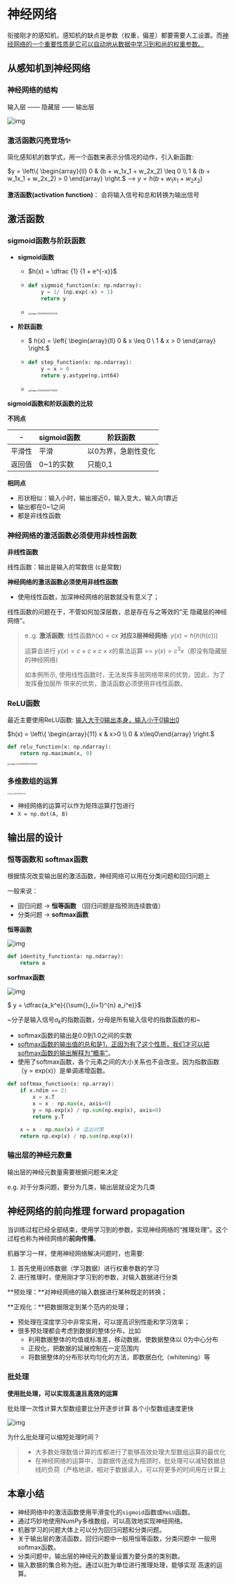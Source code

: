 # 神经网络

衔接刚才的感知机，感知机的缺点是参数（权重，偏差）都要需要人工设置。而<u>神经网络的一个重要性质是它可以自动地从数据中学习到和尚的权重参数。</u>



## 从感知机到神经网络



### **神经网络的结构** 

输入层 —— 隐藏层 —— 输出层

![img](https://mypicsformarkdown.oss-cn-shanghai.aliyuncs.com/imgs/202409091951422.png)



### 激活函数闪亮登场✨

简化感知机的数学式，用一个函数来表示分情况的动作，引入新函数:

$y = \left\{ 
  \begin{array}{ll}
  0 & (b + w_1x_1 + w_2x_2) \leq 0 \\
  1 & (b + w_1x_1 + w_2x_2)   > 0
  \end{array}
\right.$    -->   $y = h(b + w_1x_1 + w_2x_2)$



**激活函数(activation function)**： 会将输入信号和总和转换为输出信号



## 激活函数



### sigmoid函数与阶跃函数 

- **sigmoid函数**

  - $h(x) = \dfrac {1} {1 + e^{-x}}$

  - ```python
    def sigmoid_function(x: np.ndarray):
        y = 1/ (np.exp(-x) + 1)
        return y
    ```

    

  - <img src="https://mypicsformarkdown.oss-cn-shanghai.aliyuncs.com/imgs/202409092015180.png" alt="image-20240909201532114" style="zoom:33%;" />

- **阶跃函数**

  - $
    h(x) = \left\{ 
    \begin{array}{ll}
    0 & x \leq 0 \\
    1 & x > 0
    \end{array}
    \right.$  

  - ```python
    def step_function(x: np.ndarray):
        y = x > 0
        return y.astype(np.int64)
    ```

  - <img src="https://mypicsformarkdown.oss-cn-shanghai.aliyuncs.com/imgs/202409092017985.png" alt="image-20240909201719930" style="zoom:33%;" />



**sigmoid函数和阶跃函数的比较**

**不同点**

| -      | sigmoid函数 | 阶跃函数            |
| ------ | ----------- | ------------------- |
| 平滑性 | 平滑        | 以0为界，急剧性变化 |
| 返回值 | 0~1的实数   | 只能0,1             |



**相同点**

- 形状相似：输入小时，输出接近0，输入变大，输入向1靠近
- 输出都在0~1之间
- 都是非线性函数



### 神经网络的激活函数必须使用非线性函数

**非线性函数**

线性函数：输出是输入的常数倍  (c是常数)



**神经网络的激活函数必须使用非线性函数**

- 使用线性函数，加深神经网络的层数就没有意义了；

线性函数的问题在于，不管如何加深层数，总是存在与之等效的“无 隐藏层的神经网络”。

> e..g.
> **激活函数**: 线性函数$h(x)=cx$
> **对应3层神经网络**: $y(x)=h(h(h(c)))$
>
> 运算会进行 $y(x)=c×c×c×x$的乘法运算 == $y(x)=c^3x$（即没有隐藏层的神经网络)
>
> 如本例所示, 使用线性函数时，无法发挥多层网络带来的优势。因此，为了发挥叠加层所 带来的优势，激活函数必须使用非线性函数。



### ReLU函数

最近主要使用ReLU函数: <u>输入大于0输出本身，输入小于0输出0</u>

$h(x) = \left\{ 
\begin{array}{11} 
x & x>0 \\
0 & x\leq0\end{array} \right.$



```python
def relu_function(x: np.ndarray):
    return np.maximum(x, 0)
```



<img src="https://mypicsformarkdown.oss-cn-shanghai.aliyuncs.com/imgs/202409092027456.png" alt="image-20240909202701400" style="zoom:33%;" />

### 多维数组的运算

<img src="https://mypicsformarkdown.oss-cn-shanghai.aliyuncs.com/imgs/202409092030396.png" alt="image-20240909203025330" style="zoom: 20%;" />



- 神经网络的运算可以作为矩阵运算打包进行
- `X = np.dot(A, B)`





## 输出层的设计



### 恒等函数和 softmax函数

根据情况改变输出层的激活函数，神经网络可以用在分类问题和回归问题上

一般来说：

- 回归问题  ->  **恒等函数** （回归问题是指预测连续数值）
- 分类问题  -> **softmax函数**



**恒等函数**

![img](https://mypicsformarkdown.oss-cn-shanghai.aliyuncs.com/imgs/202409092037310.png)

```python
def identity_function(a: np.ndarray):
    return a
```



**sorfmax函数**

![img](https://mypicsformarkdown.oss-cn-shanghai.aliyuncs.com/imgs/202409092037126.png)



$ y = \dfrac{a_k^e}{{\sum{}_{i=1}^{n} a_i^e}}$

~分子是输入信号$a_k$的指数函数，分母是所有输入信号的指数函数的和~



- softmax函数的输出是0.0到1.0之间的实数
- <u>softmax函数的输出值的总和是1，正因为有了这个性质，我们才可以把softmax函数的输出解释为“概率”</u>。
- 使用了softmax函数，各个元素之间的大小关系也不会改变。因为指数函数（y = exp(x)）是单调递增函数。



```python
def softmax_function(x: np.array):
    if x.ndim == 2:
        x = x.T
        x = x - np.max(x, axis=0)
        y = np.exp(x) / np.sum(np.exp(x), axis=0)
        return y.T 

    x = x - np.max(x) # 溢出对策
    return np.exp(x) / np.sum(np.exp(x))
```



### 输出层的神经元数量

输出层的神经元数量需要根据问题来决定

e.g. 对于分类问题，要分为几类，输出层就设定为几类



## 神经网络的前向推理 forward propagation



当训练过程已经全部结束，使用学习到的参数，实现神经网络的“推理处理”。这个过程也称为神经网络的**前向传播**。



机器学习一样，使用神经网络解决问题时，也需要:

1. 首先使用训练数据（学习数据）进行权重参数的学习
2. 进行推理时，使用刚才学习到的参数，对输入数据进行分类



**预处理：**对神经网络的输入数据进行某种既定的转换；

**正规化：**把数据限定到某个范内的处理；

- 预处理在深度学习中非常实用，可以提高识别性能和学习效率；
- 很多预处理都会考虑到数据的整体分布，比如
  - 利用数据整体的均值或标准差，移动数据，使数据整体以 0为中心分布
  - 正规化，把数据的延展控制在一定范围内
  - 将数据整体的分布形状均匀化的方法，即数据白化（whitening）等



### 批处理

**使用批处理，可以实现高速且高效的运算**

批处理一次性计算大型数组要比分开逐步计算 各个小型数组速度更快

![img](https://mypicsformarkdown.oss-cn-shanghai.aliyuncs.com/imgs/202409092048441.png)



为什么批处理可以缩短处理时间？

> - 大多数处理数值计算的库都进行了能够高效处理大型数组运算的最优化
> - 在神经网络的运算中，当数据传送成为瓶颈时，批处理可以减轻数据总线的负荷（严格地讲，相对于数据读入，可以将更多的时间用在计算上



## 本章小结

- 神经网络中的激活函数使用平滑变化的`sigmoid`函数或`ReLU`函数。 
- 通过巧妙地使用NumPy多维数组，可以高效地实现神经网络。
-  机器学习的问题大体上可以分为回归问题和分类问题。 
- 关于输出层的激活函数，回归问题中一般用恒等函数，分类问题中 一般用softmax函数。 
- 分类问题中，输出层的神经元的数量设置为要分类的类别数。 
- 输入数据的集合称为批。通过以批为单位进行推理处理，能够实现 高速的运算。